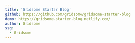 ```yaml
---
title: 'Gridsome Starter Blog'
github: https://github.com/gridsome/gridsome-starter-blog
demo: https://gridsome-starter-blog.netlify.com/
author: Gridsome
ssg:
  - Gridsome
---
```


